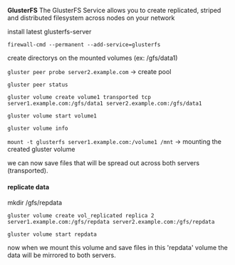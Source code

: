 **GlusterFS**
The GlusterFS Service allows you to create replicated, striped and distributed filesystem across nodes on your network

install latest glusterfs-server

`firewall-cmd --permanent --add-service=glusterfs`

create directorys on the mounted volumes (ex: /gfs/data1)

`gluster peer probe server2.example.com` -> create pool

`gluster peer status`

`gluster volume create volume1 transported tcp server1.example.com:/gfs/data1 server2.example.com:/gfs/data1`

`gluster volume start volume1`

`gluster volume info`

`mount -t glusterfs server1.example.com:/volume1 /mnt` -> mounting the created gluster volume

we can now save files that will be spread out across both servers (transported).

#### replicate data
mkdir /gfs/repdata

`gluster volume create vol_replicated replica 2 server1.example.com:/gfs/repdata server2.example.com:/gfs/repdata`

`gluster volume start repdata`

now when we mount this volume and save files in this 'repdata' volume the data will be mirrored to both servers. 
